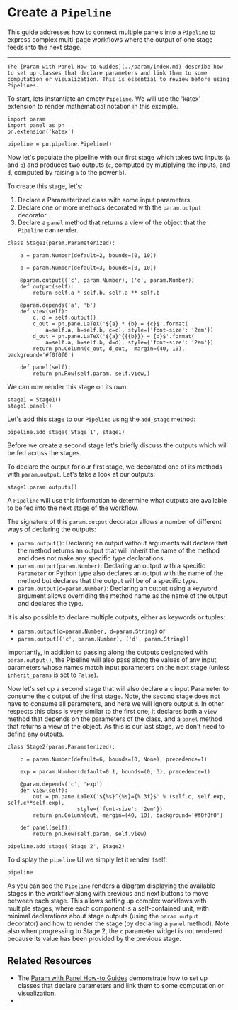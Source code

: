# Create a `Pipeline`

This guide addresses how to connect multiple panels into a `Pipeline` to express complex multi-page workflows where the output of one stage feeds into the next stage.

___

```{admonition} Prerequisite
The [Param with Panel How-to Guides](../param/index.md) describe how to set up classes that declare parameters and link them to some computation or visualization. This is essential to review before using Pipelines.
```

To start, lets instantiate an empty `Pipeline`. We will use the 'katex' extension to render mathematical notation in this example.

```{pyodide}
import param
import panel as pn
pn.extension('katex')

pipeline = pn.pipeline.Pipeline()
```

Now let's populate the pipeline with our first stage which takes two inputs (`a` and `b`) and produces two outputs (`c`, computed by mutiplying the inputs, and `d`, computed by raising `a` to the power `b`).

To create this stage, let's:

1. Declare a Parameterized class with some input parameters.
2. Declare one or more methods decorated with the `param.output` decorator.
3. Declare a `panel` method that returns a view of the object that the `Pipeline` can render.

```{pyodide}
class Stage1(param.Parameterized):

    a = param.Number(default=2, bounds=(0, 10))

    b = param.Number(default=3, bounds=(0, 10))

    @param.output(('c', param.Number), ('d', param.Number))
    def output(self):
        return self.a * self.b, self.a ** self.b

    @param.depends('a', 'b')
    def view(self):
        c, d = self.output()
        c_out = pn.pane.LaTeX('${a} * {b} = {c}$'.format(
            a=self.a, b=self.b, c=c), style={'font-size': '2em'})
        d_out = pn.pane.LaTeX('${a}^{{{b}}} = {d}$'.format(
            a=self.a, b=self.b, d=d), style={'font-size': '2em'})
        return pn.Column(c_out, d_out,  margin=(40, 10), background='#f0f0f0')

    def panel(self):
        return pn.Row(self.param, self.view,)
```

We can now render this stage on its own:

```{pyodide}
stage1 = Stage1()
stage1.panel()
```

Let's add this stage to our `Pipeline` using the `add_stage` method:

```{pyodide}
pipeline.add_stage('Stage 1', stage1)
```

Before we create a second stage let's briefly discuss the outputs which will be fed across the stages.

To declare the output for our first stage, we decorated one of its methods with `param.output`. Let's take a look at our outputs:

```{pyodide}
stage1.param.outputs()
```

A `Pipeline` will use this information to determine what outputs are available to be fed into the next stage of the workflow.

The signature of this `param.output` decorator allows a number of different ways of declaring the outputs:

* `param.output()`: Declaring an output without arguments will declare that the method returns an output that will inherit the name of the method and does not make any specific type declarations.
* `param.output(param.Number)`: Declaring an output with a specific `Parameter` or Python type also declares an output with the name of the method but declares that the output will be of a specific type.
* `param.output(c=param.Number)`: Declaring an output using a keyword argument allows overriding the method name as the name of the output and declares the type.

It is also possible to declare multiple outputs, either as keywords or tuples:

* `param.output(c=param.Number, d=param.String)` or
* `param.output(('c', param.Number), ('d', param.String))`

Importantly, in addition to passing along the outputs designated with `param.output()`, the Pipeline will also pass along the values of any input parameters whose names match input parameters on the next stage (unless `inherit_params` is set to `False`).

Now let's set up a second stage that will also declare a `c` input Parameter to consume the `c` output of the first stage. Note, the second stage does not have to consume all parameters, and here we will ignore output `d`. In other respects this class is very similar to the first one; it declares both a ``view`` method that depends on the parameters of the class, and a ``panel`` method that returns a view of the object. As this is our last stage, we don't need to define any outputs.


```{pyodide}
class Stage2(param.Parameterized):

    c = param.Number(default=6, bounds=(0, None), precedence=1)

    exp = param.Number(default=0.1, bounds=(0, 3), precedence=1)

    @param.depends('c', 'exp')
    def view(self):
        out = pn.pane.LaTeX('${%s}^{%s}={%.3f}$' % (self.c, self.exp, self.c**self.exp),
                      style={'font-size': '2em'})
        return pn.Column(out, margin=(40, 10), background='#f0f0f0')

    def panel(self):
        return pn.Row(self.param, self.view)

pipeline.add_stage('Stage 2', Stage2)
```

To display the `pipeline` UI we simply let it render itself:

```{pyodide}
pipeline
```

As you can see the ``Pipeline`` renders a diagram displaying the available stages in the workflow along with previous and next buttons to move between each stage. This allows setting up complex workflows with multiple stages, where each component is a self-contained unit, with minimal declarations about stage outputs (using the ``param.output`` decorator) and how to render the stage (by declaring a ``panel`` method).  Note also when progressing to Stage 2, the `c` parameter widget is not rendered because its value has been provided by the previous stage.

## Related Resources
- The [Param with Panel How-to Guides](../param/index.md) demonstrate how to set up classes that declare parameters and link them to some computation or visualization.
-
